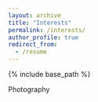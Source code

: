 ```yaml
---
layout: archive
title: "Interests"
permalink: /interests/
author_profile: true
redirect_from:
  - /resume
---
```


{% include base_path %}

Photography